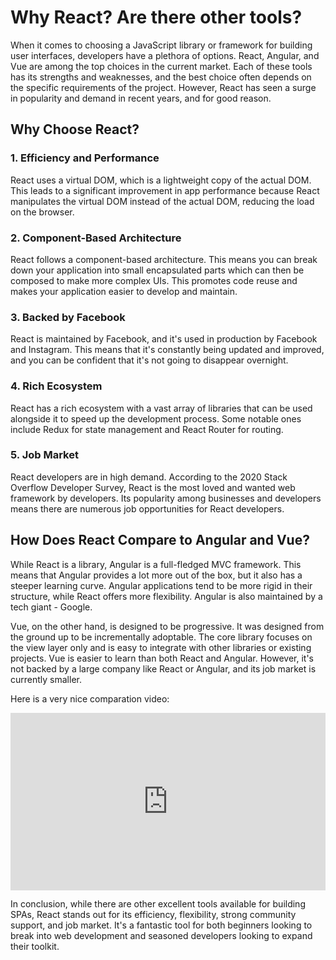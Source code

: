 # Why React? Are there other tools?

When it comes to choosing a JavaScript library or framework for building user interfaces, developers have a plethora of options. React, Angular, and Vue are among the top choices in the current market. Each of these tools has its strengths and weaknesses, and the best choice often depends on the specific requirements of the project. However, React has seen a surge in popularity and demand in recent years, and for good reason.

## Why Choose React?

### 1. Efficiency and Performance

React uses a virtual DOM, which is a lightweight copy of the actual DOM. This leads to a significant improvement in app performance because React manipulates the virtual DOM instead of the actual DOM, reducing the load on the browser.

### 2. Component-Based Architecture

React follows a component-based architecture. This means you can break down your application into small encapsulated parts which can then be composed to make more complex UIs. This promotes code reuse and makes your application easier to develop and maintain.

### 3. Backed by Facebook

React is maintained by Facebook, and it's used in production by Facebook and Instagram. This means that it's constantly being updated and improved, and you can be confident that it's not going to disappear overnight.

### 4. Rich Ecosystem

React has a rich ecosystem with a vast array of libraries that can be used alongside it to speed up the development process. Some notable ones include Redux for state management and React Router for routing.

### 5. Job Market

React developers are in high demand. According to the 2020 Stack Overflow Developer Survey, React is the most loved and wanted web framework by developers. Its popularity among businesses and developers means there are numerous job opportunities for React developers.

## How Does React Compare to Angular and Vue?

While React is a library, Angular is a full-fledged MVC framework. This means that Angular provides a lot more out of the box, but it also has a steeper learning curve. Angular applications tend to be more rigid in their structure, while React offers more flexibility. Angular is also maintained by a tech giant - Google.

Vue, on the other hand, is designed to be progressive. It was designed from the ground up to be incrementally adoptable. The core library focuses on the view layer only and is easy to integrate with other libraries or existing projects. Vue is easier to learn than both React and Angular. However, it's not backed by a large company like React or Angular, and its job market is currently smaller.

Here is a very nice comparation video:

<div style="position: relative; padding-bottom: 56.25%; height: 0;"><iframe src="https://www.youtube.com/embed/T2uKprwHHXU" title="YouTube video player" frameborder="0" allow="accelerometer; autoplay; clipboard-write; encrypted-media; gyroscope; picture-in-picture" allowfullscreen style="position: absolute; top: 0; left: 0; width: 100%; height: 100%;"></iframe></div>

In conclusion, while there are other excellent tools available for building SPAs, React stands out for its efficiency, flexibility, strong community support, and job market. It's a fantastic tool for both beginners looking to break into web development and seasoned developers looking to expand their toolkit.